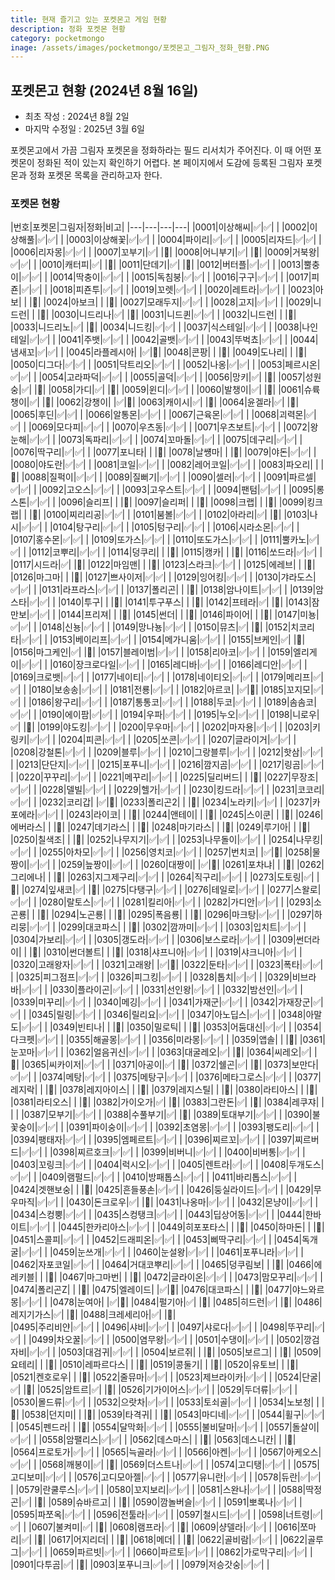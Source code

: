 ```yaml
---
title: 현재 즐기고 있는 포켓몬고 게임 현황
description: 정화 포켓몬 현황
category: pocketmongo
inage: /assets/images/pocketmongo/포켓몬고_그림자_정화_현황.PNG
---
```


포켓몬고 현황 (2024년 8월 16일)
---

- 최초 작성 : 2024년 8월 2일
- 마지막 수정일 : 2025년 3월 6일

포켓몬고에서 가끔 그림자 포켓몬을 정화하라는 필드 리서치가 주어진다. 
이 때 어떤 포켓몬이 정화된 적이 있는지 확인하기 어렵다. 
본 페이지에서 도감에 등록된 그림자 포켓몬과 정화 포켓몬 목록을 관리하고자 한다.

### 포켓몬 현황


|번호|포켓몬|그림자|정화|비고|
|---|---|---|---|
|0001|이상해씨|✅|✅|   |
|0002|이상해풀|✅|✅|   |
|0003|이상해꽃|✅|✅|   |
|0004|파이리|✅|✅|   |
|0005|리자드|✅|✅|   |
|0006|리자몽|✅|✅|   |
|0007|꼬부기|✅|   |🔔|
|0008|어니부기|✅|   |🔔|
|0009|거북왕|✅|✅|   |
|0010|캐터피|✅|   |🔔|
|0011|단데기|✅|   |🔔|
|0012|버터플|✅|✅|   |
|0013|뿔충이|✅|✅|   |
|0014|딱충이|✅|✅|   |
|0015|독침붕|✅|✅|   |
|0016|구구|✅|✅|   |
|0017|피죤|✅|✅|   |
|0018|피죤투|✅|✅|   |
|0019|꼬렛|✅|✅|   |
|0020|레트라|✅|✅|   |
|0023|아보|   |   |🔔|
|0024|아보크|   |   |🔔|
|0027|모래두지|✅|✅|   |
|0028|고지|✅|✅|   |
|0029|니드런|   |   |🔔|
|0030|니드리나|✅|   |🔔|
|0031|니드퀸|✅|✅|   |
|0032|니드런|   |   |🔔|
|0033|니드리노|✅|   |🔔|
|0034|니드킹|✅|✅|   |
|0037|식스테일|✅|✅|   |
|0038|나인테일|✅|✅|   |
|0041|주뱃|✅|✅|   |
|0042|골뱃|✅|✅|   |
|0043|뚜벅쵸|✅|✅|   |
|0044|냄새꼬|✅|✅|   |
|0045|라플레시아|   |✅|🔔|
|0048|콘팡|   |   |🔔|
|0049|도나리|   |   |🔔|
|0050|디그다|✅|✅|   |
|0051|닥트리오|✅|✅|   |
|0052|나옹|✅|✅|   |
|0053|페르시온|✅|✅|   |
|0054|고라파덕|✅|✅|   |
|0055|골덕|✅|✅|   |
|0056|망키|✅|   |🔔|
|0057|성원숭|✅|   |🔔|
|0058|가디|✅|   |🔔|
|0059|윈디|✅|✅|   |
|0060|발챙이|✅|   |🔔|
|0061|슈륙챙이|✅|   |🔔|
|0062|강챙이|   |✅|🔔|
|0063|캐이시|✅|   |🔔|
|0064|윤겔라|✅|   |🔔|
|0065|후딘|✅|✅|   |
|0066|알통몬|✅|✅|   |
|0067|근육몬|✅|✅|   |
|0068|괴력몬|✅|✅|   |
|0069|모다피|✅|✅|   |
|0070|우츠동|✅|✅|   |
|0071|우츠보트|✅|✅|   |
|0072|왕눈해|✅|✅|   |
|0073|독파리|✅|✅|   |
|0074|꼬마돌|✅|✅|   |
|0075|데구리|✅|✅|   |
|0076|딱구리|✅|✅|   |
|0077|포니타|   |   |🔔|
|0078|날썡마|   |   |🔔|
|0079|야돈|✅|✅|   |
|0080|야도란|✅|✅|   |
|0081|코일|✅|✅|   |
|0082|레어코일|✅|✅|   |
|0083|파오리|   |   |🔔|
|0088|질퍽이|✅|✅|   |
|0089|질뻐기|✅|✅|   |
|0090|셀러|✅|✅|   |
|0091|파르셀|✅|✅|   |
|0092|고오스|✅|✅|   |
|0093|고우스트|✅|✅|   |
|0094|팬텀|✅|✅|   |
|0095|롱스톤|✅|✅|   |
|0096|슬리프|   |   |🔔|
|0097|슬리퍼|   |   |🔔|
|0098|크랩|   |   |🔔|
|0099|킹크랩|   |   |🔔|
|0100|찌리리공|✅|✅|   |
|0101|붐볼|✅|✅|   |
|0102|아라리|✅|   |🔔|
|0103|나시|✅|✅|   |
|0104|탕구리|✅|✅|   |
|0105|텅구리|✅|✅|   |
|0106|시라소몬|✅|✅|   |
|0107|홍수몬|✅|✅|   |
|0109|또가스|✅|✅|   |
|0110|또도가스|✅|✅|   |
|0111|뿔카노|✅|✅|   |
|0112|코뿌리|✅|✅|   |
|0114|덩쿠리|   |   |🔔|
|0115|캥카|   |   |🔔|
|0116|쏘드라|✅|✅|   |
|0117|시드라|✅|   |🔔|
|0122|마임맨|   |   |🔔|
|0123|스라크|✅|✅|   |
|0125|에레브|   |   |🔔|
|0126|마그마|   |   |🔔|
|0127|쁘사이저|✅|✅|   |
|0129|잉어킹|✅|✅|   |
|0130|갸라도스|✅|✅|   |
|0131|라프라스|✅|✅|   |
|0137|폴리곤|   |   |🔔|
|0138|암나이트|✅|✅|   |
|0139|암스타|✅|✅|   |
|0140|투구|   |   |🔔|
|0141|투구푸스|   |   |🔔|
|0142|프테라|✅|   |🔔|
|0143|잠만보|✅|✅|   |
|0144|프리져|   |   |🔔|
|0145|썬더|   |   |🔔|
|0146|파이어|   |   |🔔|
|0147|미뇽|✅|✅|   |
|0148|신뇽|✅|✅|   |
|0149|망나뇽|✅|✅|   |
|0150|뮤츠|✅|   |🔔|
|0152|치코리타|✅|✅|   |
|0153|베이리프|✅|✅|   |
|0154|메가니움|✅|✅|   |
|0155|브케인|✅|   |🔔|
|0156|마그케인|✅|   |🔔|
|0157|블레이범|✅|✅|   |
|0158|리아코|✅|✅|   |
|0159|엘리게이|✅|✅|   |
|0160|장크로다일|✅|✅|   |
|0165|레디바|✅|✅|   |
|0166|레디안|✅|✅|   |
|0169|크로뱃|✅|✅|   |
|0177|네이티|✅|✅|   |
|0178|네이티오|✅|✅|   |
|0179|메리프|✅|✅|   |
|0180|보송송|✅|✅|   |
|0181|전룡|✅|✅|   |
|0182|아르코|   |✅|🔔|
|0185|꼬지모|✅|✅|   |
|0186|왕구리|✅|✅|   |
|0187|통통코|✅|✅|   |
|0188|두코|✅|✅|   |
|0189|솜솜코|✅|✅|   |
|0190|에이팜|✅|✅|   |
|0194|우파|✅|✅|   |
|0195|누오|✅|✅|   |
|0198|니로우|✅|   |🔔|
|0199|야도킹|✅|✅|   |
|0200|무우마|✅|✅|   |
|0202|마자용|✅|✅|   |
|0203|키링키|✅|✅|   |
|0204|피콘|✅|✅|   |
|0205|쏘콘|✅|✅|   |
|0207|글라이거|✅|✅|   |
|0208|강철톤|✅|✅|   |
|0209|블루|✅|✅|   |
|0210|그랑블루|✅|✅|   |
|0212|핫삼|✅|✅|   |
|0213|단단지|✅|✅|   |
|0215|포푸니|✅|✅|   |
|0216|깜지곰|✅|✅|   |
|0217|링곰|✅|✅|   |
|0220|꾸꾸리|✅|✅|   |
|0221|메꾸리|✅|✅|   |
|0225|딜리버드|   |   |🔔|
|0227|무장조|✅|✅|   |
|0228|델빌|✅|✅|   |
|0229|헬가|✅|✅|   |
|0230|킹드라|✅|✅|   |
|0231|코코리|✅|✅|   |
|0232|코리갑|   |✅|🔔|
|0233|폴리곤2|   |   |🔔|
|0234|노라키|✅|✅|   |
|0237|카포에라|✅|✅|   |
|0243|라이코|   |   |🔔|
|0244|앤테이|   |   |🔔|
|0245|스이쿤|   |   |🔔|
|0246|에버라스|   |   |🔔|
|0247|데기라스|   |   |🔔|
|0248|마기라스|   |   |🔔|
|0249|루기아|   |   |🔔|
|0250|칠색조|   |   |🔔|
|0252|나무지기|✅|✅|   |
|0253|나무돌이|✅|✅|  |
|0254|나무킹|✅|✅|   |
|0255|아차모|✅|✅|   |
|0256|영치코|✅|✅|   |
|0257|번치코|   |✅|🔔|
|0258|물짱이|✅|✅|   |
|0259|늪짱이|✅|✅|   |
|0260|대짱이|   |✅|🔔|
|0261|포차냐|   |   |🔔|
|0262|그리에나|   |   |🔔|
|0263|지그제구리|✅|✅|   |
|0264|직구리|✅|✅|   |
|0273|도토링|✅|   |🔔|
|0274|잎새코|✅|   |🔔|
|0275|다탱구|✅|✅|   |
|0276|테일로|✅|✅|   |
|0277|스왈로|✅|✅|   |
|0280|랄토스|✅|✅|   |
|0281|킬리아|✅|✅|   |
|0282|가디안|✅|✅|   |
|0293|소곤룡|   |   |🔔|
|0294|노곤룡|   |   |🔔|
|0295|폭음룡|   |   |🔔|
|0296|마크탕|✅|✅|   |
|0297|하리뭉|✅|✅|   |
|0299|대코파스|   |   |🔔|
|0302|깜까미|✅|✅|   |
|0303|입치트|✅|✅|   |
|0304|가보리|✅|✅|   |
|0305|갱도라|✅|✅|   |
|0306|보스로라|✅|✅|   |
|0309|썬더라이|   |   |🔔|
|0310|썬더볼트|   |   |🔔|
|0318|샤프니아|✅|✅|   |
|0319|샤크니아|✅|✅|   |
|0320|고래왕자|✅|✅|   |
|0321|고래왕|   |✅|🔔|
|0322|둔타|✅|✅|   |
|0323|폭타|✅|✅|   |
|0325|피그점프|✅|✅|   |
|0326|피그킹|✅|✅|   |
|0328|톱치|✅|✅|   |
|0329|비브라바|✅|✅|   |
|0330|플라이곤|✅|✅|   |
|0331|선인왕|✅|✅|   |
|0332|밤선인|✅|✅|   |
|0339|미꾸리|✅|✅|   |
|0340|메깅|✅|✅|   |
|0341|가재군|✅|✅|   |
|0342|가재장군|✅|✅|   |
|0345|릴링|✅|✅|   |
|0346|릴리요|✅|✅|   |
|0347|아노딥스|✅|✅|   |
|0348|아말도|✅|✅|   |
|0349|빈티나|   |   |🔔|
|0350|밀로틱|   |   |🔔|
|0353|어둠대신|✅|✅|   |
|0354|다크펫|✅|✅|   |
|0355|해골몽|✅|✅|   |
|0356|미라몽|✅|✅|   |
|0359|앱솔|   |   |🔔|
|0361|눈꼬마|✅|✅|   |
|0362|얼음귀신|✅|✅|   |
|0363|대굴레오|✅|   |🔔|
|0364|씨레오|✅|   |🔔|
|0365|씨카이저|✅|✅|  |
|0371|아공이|✅|   |🔔|
|0372|쉘곤|✅|   |🔔|
|0373|보만다|✅|✅|   |
|0374|메탕|✅|✅|   |
|0375|메탕구|✅|✅|   |
|0376|메타그로스|✅|✅|   |
|0377|레지락|   |   |🔔|
|0378|레지아이스|   |   |🔔|
|0379|레지스틸|   |   |🔔|
|0380|라티아스|   |   |🔔|
|0381|라티오스|   |   |🔔|
|0382|가이오가|✅|   |🔔|
|0383|그란돈|✅|   |🔔|
|0384|레쿠쟈|   |   |   |
|0387|모부기|✅|✅|   |
|0388|수풀부기|✅|   |🔔|
|0389|토대부기|✅|✅|   |
|0390|불꽃숭이|✅|✅|   |
|0391|파이숭이|✅|✅|   |
|0392|초염몽|✅|✅|   |
|0393|팽도리|✅|✅|   |
|0394|팽태자|✅|✅|   |
|0395|엠페르트|✅|✅|   |
|0396|찌르꼬|✅|✅|   |
|0397|찌르버드|✅|✅|   |
|0398|찌르호크|✅|✅|   |
|0399|비버니|✅|✅|  |
|0400|비버통|✅|✅|   |
|0403|꼬링크|✅|✅|   |
|0404|럭시오|✅|✅|   |
|0405|렌트라|✅|✅|   |
|0408|두개도스|✅|✅|   |
|0409|램펄드|✅|✅|   |
|0410|방패톱스|✅|✅|   |
|0411|바리톱스|✅|✅|   |
|0424|겟핸보숭|   |   |🔔|
|0425|흔들풍손|✅|✅|   |
|0426|둥실라이드|✅|✅|   |
|0429|무우마직|✅|✅|   |
|0430|돈크로우|✅|   |🔔|
|0431|나옹마|✅|✅|   |
|0432|몬냥이|✅|✅|   |
|0434|스컹뿡|✅|✅|   |
|0435|스컹탱크|✅|✅|   |
|0443|딥상어동|✅|✅|   |
|0444|한바이트|✅|✅|   |
|0445|한카리아스|✅|✅|   |
|0449|히포포타스|   |   |🔔|
|0450|하마돈|   |   |🔔|
|0451|스콜피|✅|✅|   |
|0452|드래피온|✅|✅|   |
|0453|삐딱구리|✅|✅|   |
|0454|독개굴|✅|✅|   |
|0459|눈쓰개|✅|✅|   |
|0460|눈설왕|✅|✅|   |
|0461|포푸니라|✅|✅|   |
|0462|자포코일|✅|✅|   |
|0464|거대코뿌리|✅|✅|   |
|0465|덩쿠림보|   |   |🔔|
|0466|에레키블|   |   |🔔|
|0467|마그마번|   |   |🔔|
|0472|글라이온|✅|✅|   |
|0473|맘모꾸리|✅|✅|   |
|0474|폴리곤Z|   |   |🔔|
|0475|엘레이드|   |✅|🔔|
|0476|대코파스|   |   |🔔|
|0477|야느와르몽|✅|✅|   |
|0478|눈여아|   |✅|🔔|
|0484|펄기아|✅|   |🔔|
|0485|히드런|✅|   |🔔|
|0486|레지기가스|✅|   |🔔|
|0488|크레세리아|✅|   |🔔|   
|0495|주리비얀|✅|✅|   |
|0496|샤비|✅|✅|   |
|0497|샤로다|✅|✅|   |
|0498|뚜꾸리|✅|✅|   |
|0499|차오꿀|✅|✅|   |
|0500|염무왕|✅|✅|   |
|0501|수댕이|✅|✅|   |
|0502|깡검자비|✅|✅|   |
|0503|대검귀|✅|✅|   |
|0504|보르쥐|   |   |🔔|
|0505|보르그|   |   |🔔|
|0509|요테리|   |   |🔔|
|0510|레파르다스|   |   |🔔|
|0519|콩둘기|   |   |🔔|
|0520|유토브|   |   |🔔|
|0521|켄호로우|   |   |🔔|
|0522|줄뮤마|✅|✅|   |
|0523|제브라이카|✅|✅|   |
|0524|단굴|✅|   |🔔|
|0525|암트르|✅|   |🔔|
|0526|기가이어스|✅|✅|   |
|0529|두더류|✅|✅|   |
|0530|몰드류|✅|✅|   |
|0532|으랏차|✅|✅|   |
|0533|토쇠골|✅|✅|   |
|0534|노보청|   |   |🔔|
|0538|던지미|   |   |🔔|
|0539|타격귀|   |   |🔔|
|0543|마디네|✅|✅|   |
|0544|휠구|✅|✅|   |
|0545|펜드라|   |   |🔔|
|0554|달막화|✅|✅|   |
|0555|불비달마|✅|✅|   |
|0557|돌살이|✅|✅|   |
|0558|암팰리스|✅|✅|   |
|0562|데스마스|   |   |🔔|
|0563|데스니칸|   |   |🔔|
|0564|프로토가|✅|✅|   |
|0565|늑골라|✅|✅|   |
|0566|아켄|✅|✅|   |
|0567|아케오스|✅|✅|   |
|0568|깨봉이|✅|   |🔔|
|0569|더스트나|✅|✅|   |
|0574|고디탱|✅|✅|   |
|0575|고디보미|✅|✅|   |
|0576|고디모아젤|✅|✅|   |
|0577|유니란|✅|✅|   |
|0578|듀란|✅|✅|  |
|0579|란쿨루스|✅|✅|   |
|0580|꼬지보리|✅|✅|   |
|0581|스완나|✅|✅|   |
|0588|딱정곤|✅|   |🔔|
|0589|슈바르고|   |   |🔔|
|0590|깜놀버슬|✅|✅|   |
|0591|뽀록나|✅|✅|   |
|0595|파쪼옥|✅|✅|   |
|0596|전툴라|✅|✅|   |
|0597|철시드|✅|✅|   |
|0598|너트령|✅|✅|   |
|0607|불켜미|✅|   |🔔|
|0608|램프라|✅|   |🔔|
|0609|샹델라|✅|✅|   |
|0616|쪼마리|✅|   |🔔|
|0617|어지리더|   |   |🔔|
|0618|메더|   |   |🔔|
|0622|골비람|✅|✅|   |
|0622|골루그|✅|✅|   |
|0659|파르빗|✅|✅|   |
|0660|파르토|✅|✅|   |
|0862|가로막구리|✅|✅|   |
|0901|다투곰|✅|   |🔔|
|0903|포푸니크|✅|✅|   |
|0979|저승갓숭|✅|✅|   |